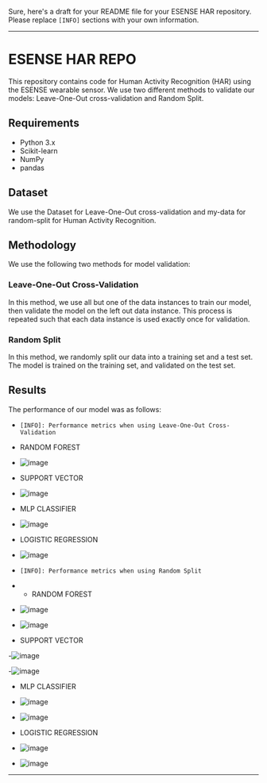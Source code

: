 Sure, here's a draft for your README file for your ESENSE HAR repository. Please replace `[INFO]` sections with your own information.

---
# ESENSE HAR REPO

This repository contains code for Human Activity Recognition (HAR) using the ESENSE wearable sensor. We use two different methods to validate our models: Leave-One-Out cross-validation and Random Split.

## Requirements

- Python 3.x
- Scikit-learn
- NumPy
- pandas

## Dataset

We use the Dataset for Leave-One-Out cross-validation and my-data for random-split for Human Activity Recognition. 

## Methodology

We use the following two methods for model validation:

### Leave-One-Out Cross-Validation

In this method, we use all but one of the data instances to train our model, then validate the model on the left out data instance. This process is repeated such that each data instance is used exactly once for validation.

### Random Split

In this method, we randomly split our data into a training set and a test set. The model is trained on the training set, and validated on the test set.

## Results

The performance of our model was as follows:

- `[INFO]: Performance metrics when using Leave-One-Out Cross-Validation`
- RANDOM FOREST

- ![image](https://github.com/Sheral123/E-SENSE-HAR/assets/90202819/49465215-f319-4604-ac96-41957803fbab)

- SUPPORT VECTOR

- ![image](https://github.com/Sheral123/E-SENSE-HAR/assets/90202819/848a0aa6-b68a-41a6-a213-0036f8d65173)

- MLP CLASSIFIER

- ![image](https://github.com/Sheral123/E-SENSE-HAR/assets/90202819/a661fa0b-9b59-4f65-9685-118e233a7768)

- LOGISTIC REGRESSION

- ![image](https://github.com/Sheral123/E-SENSE-HAR/assets/90202819/4624b342-ec96-4608-9235-a03e0cde62f0)




- `[INFO]: Performance metrics when using Random Split`
- - RANDOM FOREST

- ![image](https://github.com/Sheral123/E-SENSE-HAR/assets/90202819/f9d965fe-1bc3-4b1c-9a05-43ed9755df86)

- ![image](https://github.com/Sheral123/E-SENSE-HAR/assets/90202819/a561b086-76af-4219-81f4-74b87c1078c6)



- SUPPORT VECTOR

-![image](https://github.com/Sheral123/E-SENSE-HAR/assets/90202819/39ff6a4a-f9e5-44d9-a9f6-f3809b6cb8d1) 

-![image](https://github.com/Sheral123/E-SENSE-HAR/assets/90202819/cb834154-af1f-4fd4-b124-23c75ec57c99)






- MLP CLASSIFIER

- ![image](https://github.com/Sheral123/E-SENSE-HAR/assets/90202819/d174e0c8-9aed-4b0a-8619-fe6bdf417401)

- ![image](https://github.com/Sheral123/E-SENSE-HAR/assets/90202819/141569cd-ce1f-4c68-a71b-3e7678d0c142)



- LOGISTIC REGRESSION

- ![image](https://github.com/Sheral123/E-SENSE-HAR/assets/90202819/e3d84e10-4976-4d96-a126-0344308059d3)

- ![image](https://github.com/Sheral123/E-SENSE-HAR/assets/90202819/d9e3d715-9068-4596-bc1f-f7ebd4b99d5d)




---

